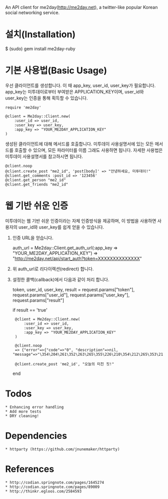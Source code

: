 An API client for me2day(http://me2day.net), a twitter-like popular Korean social networking service.

설치(Installation)
=====

$ (sudo) gem install me2day-ruby


기본 사용법(Basic Usage)
=====

우선 클라이언트를 생성합니다. 이 때 app_key, user_id, user_key가 필요합니다.
app_key는 미투데이로부터 부여받은 APPLICATION_KEY이며, user_id와 user_key는 인증을 통해 획득할 수 있습니다.

	require 'me2day'

	@client = Me2day::Client.new(
		:user_id => user_id,
		:user_key => user_key,
		:app_key => "YOUR_ME2DAY_APPLICATION_KEY"
	)

생성된 클라이언트에 대해 메서드를 호출합니다.
미투데이 사용설명서에 있는 모든 메서드를 호출할 수 있으며, 모든 파라미터를 이름 그래도 사용하면 됩니다. 
자세한 사용법은 미투데이 사용설명서를 참고하시면 됩니다.

	@client.noop
	@client.create_post "me2_id", 'post[body]' => "안녕하세요, 미투데이!"
	@client.get_comments :post_id => '123456'
	@client.get_person "me2_id"
	@client.get_friends "me2_id"


웹 기반 쉬운 인증
=====

미투데이는 웹 기반 쉬운 인증이라는 자체 인증방식을 제공하며, 이 방법을 사용하면 사용자의 user_id와 user_key를 쉽게 얻을 수 있습니다.

1) 인증 URL을 얻습니다.

	auth_url = Me2day::Client.get_auth_url(:app_key => "YOUR_ME2DAY_APPLICATION_KEY")
	=> "http://me2day.net/api/start_auth?token=XXXXXXXXXXXXXX"

2)  위 auth_url로 리다이렉션(redirect) 합니다.	

3) 설정한 콜백(callback)에서 다음과 같이 처리 합니다.

	token, user_id, user_key, result = request.params["token"], request.params["user_id"], request.params["user_key"], request.params["result"]

	if result == 'true'

		@client = Me2day::Client.new(
			:user_id => user_id,
			:user_key => user_key,
			:app_key => "YOUR_ME2DAY_APPLICATION_KEY"
		)

		@client.noop
		=> {"error"=>{"code"=>"0", "description"=>nil, "message"=>"\354\204\261\352\263\265\355\226\210\354\212\265\353\213\210\353\213\244."}}

		@client.create_post 'me2_id', "오늘의 미친 짓!"

	end


Todos
=====

	* Enhancing error handling
	* Add more tests
	* DRY cleaning!


Dependencies
=====

	* httparty (https://github.com/jnunemaker/httparty)


References
=====

	* http://codian.springnote.com/pages/1645274
	* http://codian.springnote.com/pages/89009
	* http://thinkr.egloos.com/2584593

